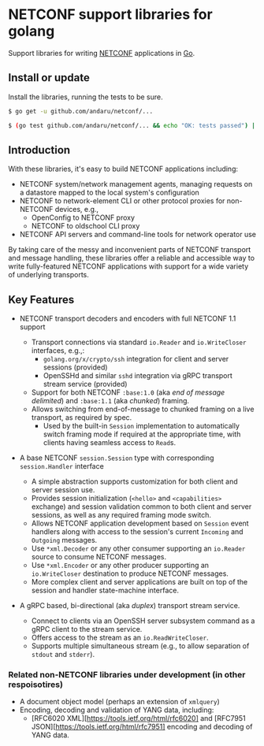 # NETCONF support libraries for golang #

Support libraries for writing [NETCONF](https://tools.ietf.org/html/rfc6241) applications in
[Go](https://golang.org/).

## Install or update

Install the libraries, running the tests to be sure.

```bash
$ go get -u github.com/andaru/netconf/...

$ (go test github.com/andaru/netconf/... && echo "OK: tests passed") || echo "FAIL: uhoh, tests failed"
```

## Introduction

With these libraries, it's easy to build NETCONF applications including:
  * NETCONF system/network management agents, managing requests on a datastore mapped to the local system's configuration
  * NETCONF to network-element CLI or other protocol proxies for non-NETCONF devices, e.g.,
    * OpenConfig to NETCONF proxy
    * NETCONF to oldschool CLI proxy
  * NETCONF API servers and command-line tools for network operator use

By taking care of the messy and inconvenient parts of NETCONF transport and message handling, these libraries offer a reliable
and accessible way to write fully-featured NETCONF applications with support for a wide variety of underlying transports.

## Key Features

  * NETCONF transport decoders and encoders with full NETCONF 1.1 support
    * Transport connections via standard `io.Reader` and `io.WriteCloser` interfaces, e.g.,:
      * `golang.org/x/crypto/ssh` integration for client and server sessions (provided)
      * OpenSSHd and similar `sshd` integration via gRPC transport stream service (provided)
    * Support for both NETCONF `:base:1.0` (aka _end of message delimited_) and `:base:1.1` (aka _chunked_) framing.
    * Allows switching from end-of-message to chunked framing on a live transport, as required by spec.
      * Used by the built-in `Session` implementation to automatically switch framing mode if required at the
        appropriate time, with clients having seamless access to `Read`s.

  * A base NETCONF `session.Session` type with corresponding `session.Handler` interface
    * A simple abstraction supports customization for both client and server session use.
    * Provides session initialization (`<hello>` and `<capabilities>` exchange) and session validation
      common to both client and server sessions, as well as any required framing mode switch.
    * Allows NETCONF application development based on `Session` event handlers along with access
      to the session's current `Incoming` and `Outgoing` messages.
    * Use `*xml.Decoder` or any other consumer supporting an `io.Reader` source to consume NETCONF messages.
    * Use `*xml.Encoder` or any other producer supporting an `io.WriteCloser` destination to produce NETCONF messages.
    * More complex client and server applications are built on top of the session and handler state-machine interface.

  * A gRPC based, bi-directional (aka _duplex_) transport stream service.
    * Connect to clients via an OpenSSH server subsystem command as a gRPC client to the stream service.
    * Offers access to the stream as an `io.ReadWriteCloser`.
    * Supports multiple simultaneous stream (e.g., to allow separation of `stdout` and `stderr`).

### Related non-NETCONF libraries under development (in other respoisotires)

  * A document object model (perhaps an extension of `xmlquery`)
  * Encoding, decoding and validation of YANG data, including:
    * [RFC6020 XML][https://tools.ietf.org/html/rfc6020] and [RFC7951 JSON][https://tools.ietf.org/html/rfc7951] encoding and   decoding of YANG data.
